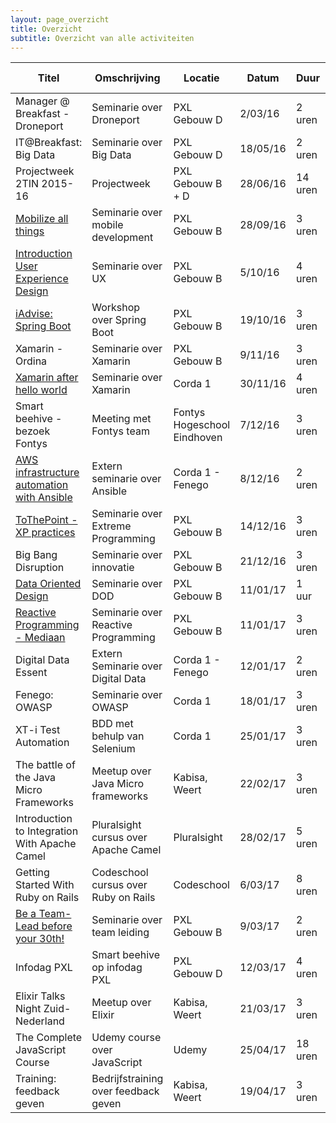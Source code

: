 ```yaml
---
layout: page_overzicht
title: Overzicht
subtitle: Overzicht van alle activiteiten
---
```

| Titel                                                                | Omschrijving                         | Locatie                     | Datum    | Duur    | Zelf aangebracht |
|----------------------------------------------------------------------|--------------------------------------|-----------------------------|----------|---------|------------------|
| Manager @ Breakfast - Droneport                                      | Seminarie over Droneport             | PXL Gebouw D                | 2/03/16  | 2 uren  | Nee              |
| IT@Breakfast: Big Data                                               | Seminarie over Big Data              | PXL Gebouw D                | 18/05/16 | 2 uren  | Nee              |
| Projectweek 2TIN 2015-16                                             | Projectweek                          | PXL Gebouw B + D            | 28/06/16 | 14 uren | Nee              |
| [Mobilize all things](/2016-09-28-mobilize-all-the-things)           | Seminarie over mobile development    | PXL Gebouw B                | 28/09/16 | 3 uren  | Nee              |
| [Introduction User Experience Design](/2016-10-05-ux-design)         | Seminarie over UX                    | PXL Gebouw B                | 5/10/16  | 4 uren  | Nee              |
| [iAdvise: Spring Boot](/2016-10-19-spring-boot)                      | Workshop over Spring Boot            | PXL Gebouw B                | 19/10/16 | 3 uren  | Nee              |
| Xamarin - Ordina                                                     | Seminarie over Xamarin               | PXL Gebouw B                | 9/11/16  | 3 uren  | Nee              |
| [Xamarin after hello world](/2016-11-30-xamarin-after-hello-world)   | Seminarie over Xamarin               | Corda 1                     | 30/11/16 | 4 uren  | Nee              |
| Smart beehive - bezoek Fontys                                        | Meeting met Fontys team              | Fontys Hogeschool Eindhoven | 7/12/16  | 3 uren  | Nee              |
| [AWS infrastructure automation with Ansible](/2016-12-8-aws-ansible) | Extern seminarie over Ansible        | Corda 1 - Fenego            | 8/12/16  | 2 uren  | Nee              |
| [ToThePoint - XP practices](/2016-12-14-extreme-programming)         | Seminarie over Extreme Programming   | PXL Gebouw B                | 14/12/16 | 3 uren  | Nee              |
| Big Bang Disruption                                                  | Seminarie over innovatie             | PXL Gebouw B                | 21/12/16 | 3 uren  | Nee              |
| [Data Oriented Design](/2017-01-10-data-oriented-design)             | Seminarie over DOD                   | PXL Gebouw B                | 11/01/17 | 1 uur   | Nee              |
| [Reactive Programming - Mediaan](/2017-01-11-reactive-programming)   | Seminarie over Reactive Programming  | PXL Gebouw B                | 11/01/17 | 3 uren  | Nee              |
| Digital Data Essent                                                  | Extern Seminarie over Digital Data   | Corda 1 - Fenego            | 12/01/17 | 2 uren  | Nee              |
| Fenego: OWASP                                                        | Seminarie over OWASP                 | Corda 1                     | 18/01/17 | 3 uren  | Nee              |
| XT-i Test Automation                                                 | BDD met behulp van Selenium          | Corda 1                     | 25/01/17 | 3 uren  | Nee              |
| The battle of the Java Micro Frameworks                              | Meetup over Java Micro frameworks    | Kabisa, Weert               | 22/02/17 | 3 uren  | Ja               |
| Introduction to Integration With Apache Camel                        | Pluralsight cursus over Apache Camel | Pluralsight                 | 28/02/17 | 5 uren  | Ja               |
| Getting Started With Ruby on Rails                                   | Codeschool cursus over Ruby on Rails | Codeschool                  | 6/03/17  | 8 uren  | Ja               |
| [Be a Team-Lead before your 30th!](/2017-03-09-hexion-team-lead)     | Seminarie over team leiding          | PXL Gebouw B                | 9/03/17  | 2 uren  | Nee              |
| Infodag PXL                                                          | Smart beehive op infodag PXL         | PXL Gebouw D                | 12/03/17 | 4 uren  | Ja               |
| Elixir Talks Night Zuid-Nederland                                    | Meetup over Elixir                   | Kabisa, Weert               | 21/03/17 | 3 uren  | Ja               |
| The Complete JavaScript Course                                       | Udemy course over JavaScript         | Udemy                       | 25/04/17 | 18 uren | Ja               |
| Training: feedback geven                                             | Bedrijfstraining over feedback geven | Kabisa, Weert               | 19/04/17 | 3 uren  | Ja               |